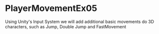 # PlayerMovementEx05
Using Unity's Input System we will add additional basic movements do 3D characters, such as Jump, Double Jump and FastMovement
